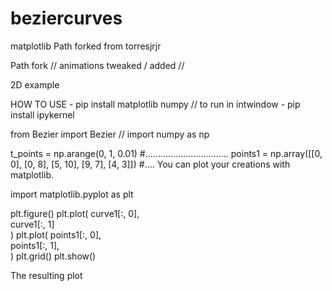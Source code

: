 ﻿# beziercurves
matplotlib Path forked from torresjrjr

Path fork // animations tweaked / added //

2D example 

HOW TO USE - 
pip install matplotlib numpy //
to run in intwindow - pip install ipykernel

from Bezier import Bezier //
import numpy as np


t_points = np.arange(0, 1, 0.01) #................................. 
points1 = np.array([[0, 0], [0, 8], [5, 10], [9, 7], [4, 3]]) #....
You can plot your creations with matplotlib.

import matplotlib.pyplot as plt

plt.figure()
plt.plot(
	curve1[:, 0],   
	curve1[:, 1]    
)
plt.plot(
	points1[:, 0],  
	points1[:, 1],   
)
plt.grid()
plt.show()

The resulting plot
